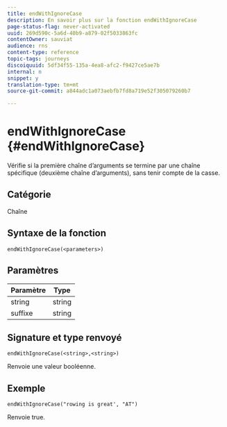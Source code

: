 ```yaml
---
title: endWithIgnoreCase
description: En savoir plus sur la fonction endWithIgnoreCase
page-status-flag: never-activated
uuid: 269d590c-5a6d-40b9-a879-02f5033863fc
contentOwner: sauviat
audience: rns
content-type: reference
topic-tags: journeys
discoiquuid: 5df34f55-135a-4ea8-afc2-f9427ce5ae7b
internal: n
snippet: y
translation-type: tm+mt
source-git-commit: a844adc1a073aebfb7fd8a719e52f305079260b7

---
```



# endWithIgnoreCase {#endWithIgnoreCase}

Vérifie si la première chaîne d’arguments se termine par une chaîne spécifique (deuxième chaîne d’arguments), sans tenir compte de la casse.

## Catégorie

Chaîne

## Syntaxe de la fonction

`endWithIgnoreCase(<parameters>)`

## Paramètres

| Paramètre | Type |
|-----------|------------------|
| string | string |
| suffixe | string |

## Signature et type renvoyé

`endWithIgnoreCase(<string>,<string>)`

Renvoie une valeur booléenne.

## Exemple 

`endWithIgnoreCase("rowing is great', "AT")`

Renvoie true.
